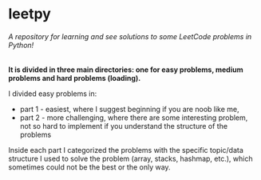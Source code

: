 # leetpy

###### A repository for learning and see solutions to some LeetCode problems in Python!

**It is divided in three main directories: one for easy problems, medium problems and hard problems (loading).**

I divided easy problems in:
- part 1 - easiest, where I suggest beginning if you are noob like me,
- part 2 - more challenging, where there are some interesting problem, not so hard to implement if you understand
                    the structure of the problems
  
Inside each part I categorized the problems with the specific topic/data structure I used to solve the problem
(array, stacks, hashmap, etc.), which sometimes could not be the best or the only way.
